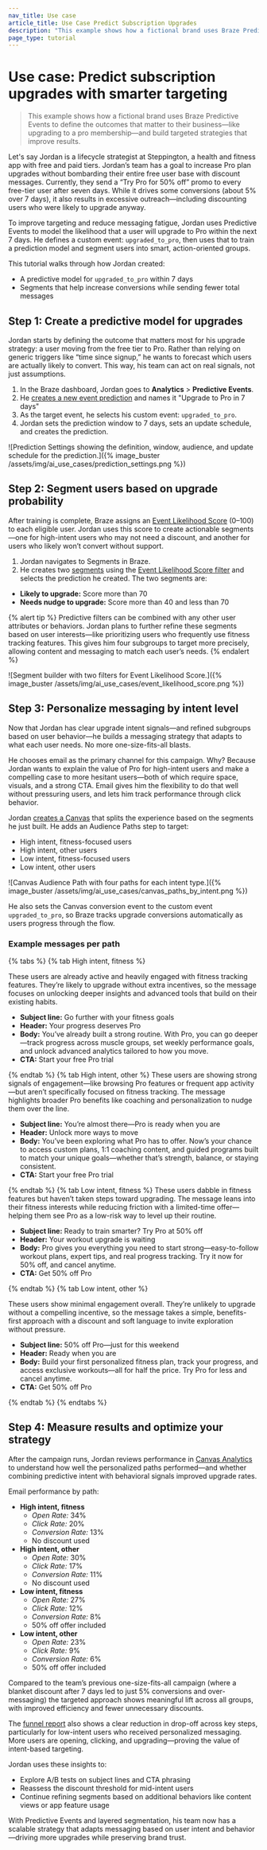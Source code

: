 ```yaml
---
nav_title: Use case
article_title: Use Case Predict Subscription Upgrades
description: "This example shows how a fictional brand uses Braze Predictive Events to define the outcomes that matter to their business—like upgrading to a pro membership—and build targeted strategies that improve results."
page_type: tutorial
---
```


# Use case: Predict subscription upgrades with smarter targeting

> This example shows how a fictional brand uses Braze Predictive Events to define the outcomes that matter to their business—like upgrading to a pro membership—and build targeted strategies that improve results. 

Let's say Jordan is a lifecycle strategist at Steppington, a health and fitness app with free and paid tiers. Jordan’s team has a goal to increase Pro plan upgrades without bombarding their entire free user base with discount messages. Currently, they send a “Try Pro for 50% off” promo to every free-tier user after seven days. While it drives some conversions (about 5% over 7 days), it also results in excessive outreach—including discounting users who were likely to upgrade anyway.

To improve targeting and reduce messaging fatigue, Jordan uses Predictive Events to model the likelihood that a user will upgrade to Pro within the next 7 days. He defines a custom event: `upgraded_to_pro`, then uses that to train a prediction model and segment users into smart, action-oriented groups. 

This tutorial walks through how Jordan created:

- A predictive model for `upgraded_to_pro` within 7 days
- Segments that help increase conversions while sending fewer total messages

## Step 1: Create a predictive model for upgrades

Jordan starts by defining the outcome that matters most for his upgrade strategy: a user moving from the free tier to Pro. Rather than relying on generic triggers like “time since signup,” he wants to forecast which users are actually likely to convert. This way, his team can act on real signals, not just assumptions.

1. In the Braze dashboard, Jordan goes to **Analytics** > **Predictive Events**.
2. He [creates a new event prediction]({{site.baseurl}}/user_guide/brazeai/predictive_events/creating_an_event_prediction/) and names it "Upgrade to Pro in 7 days"
3. As the target event, he selects his custom event: `upgraded_to_pro`.
4. Jordan sets the prediction window to 7 days, sets an update schedule, and creates the prediction.

![Prediction Settings showing the definition, window, audience, and update schedule for the prediction.]({% image_buster /assets/img/ai_use_cases/prediction_settings.png %})

## Step 2: Segment users based on upgrade probability

After training is complete, Braze assigns an [Event Likelihood Score]({{site.baseurl}}/user_guide/brazeai/predictive_events/analytics/#purchase_score) (0–100) to each eligible user. Jordan uses this score to create actionable segments—one for high-intent users who may not need a discount, and another for users who likely won’t convert without support.

1. Jordan navigates to Segments in Braze.
2. He creates two [segments]({{site.baseurl}}/user_guide/engagement_tools/segments/creating_a_segment/) using the [Event Likelihood Score filter]({{site.baseurl}}/user_guide/engagement_tools/segments/segmentation_filters/#event-likelihood-score) and selects the prediction he created. The two segments are:
  - **Likely to upgrade:** Score more than 70
  - **Needs nudge to upgrade:** Score more than 40 and less than 70

{% alert tip %}
Predictive filters can be combined with any other user attributes or behaviors. Jordan plans to further refine these segments based on user interests—like prioritizing users who frequently use fitness tracking features. This gives him four subgroups to target more precisely, allowing content and messaging to match each user’s needs.
{% endalert %}

![Segment builder with two filters for Event Likelihood Score.]({% image_buster /assets/img/ai_use_cases/event_likelihood_score.png %})

## Step 3: Personalize messaging by intent level

Now that Jordan has clear upgrade intent signals—and refined subgroups based on user behavior—he builds a messaging strategy that adapts to what each user needs. No more one-size-fits-all blasts.

He chooses email as the primary channel for this campaign. Why? Because Jordan wants to explain the value of Pro for high-intent users and make a compelling case to more hesitant users—both of which require space, visuals, and a strong CTA. Email gives him the flexibility to do that well without pressuring users, and lets him track performance through click behavior.

Jordan [creates a Canvas]({{site.baseurl}}/user_guide/engagement_tools/canvas/create_a_canvas/create_a_canvas/) that splits the experience based on the segments he just built. He adds an Audience Paths step to target:

- High intent, fitness-focused users
- High intent, other users
- Low intent, fitness-focused users
- Low intent, other users

![Canvas Audience Path with four paths for each intent type.]({% image_buster /assets/img/ai_use_cases/canvas_paths_by_intent.png %})

He also sets the Canvas conversion event to the custom event `upgraded_to_pro`, so Braze tracks upgrade conversions automatically as users progress through the flow.

### Example messages per path

{% tabs %}
{% tab High intent, fitness %}

These users are already active and heavily engaged with fitness tracking features. They’re likely to upgrade without extra incentives, so the message focuses on unlocking deeper insights and advanced tools that build on their existing habits.

- **Subject line:** Go further with your fitness goals
- **Header:** Your progress deserves Pro
- **Body:** You’ve already built a strong routine. With Pro, you can go deeper—track progress across muscle groups, set weekly performance goals, and unlock advanced analytics tailored to how you move.
- **CTA:** Start your free Pro trial

{% endtab %}
{% tab High intent, other %}
These users are showing strong signals of engagement—like browsing Pro features or frequent app activity—but aren’t specifically focused on fitness tracking. The message highlights broader Pro benefits like coaching and personalization to nudge them over the line.

- **Subject line:** You’re almost there—Pro is ready when you are
- **Header:** Unlock more ways to move
- **Body:** You’ve been exploring what Pro has to offer. Now’s your chance to access custom plans, 1:1 coaching content, and guided programs built to match your unique goals—whether that’s strength, balance, or staying consistent.
- **CTA:** Start your free Pro trial

{% endtab %}
{% tab Low intent, fitness %}
These users dabble in fitness features but haven’t taken steps toward upgrading. The message leans into their fitness interests while reducing friction with a limited-time offer—helping them see Pro as a low-risk way to level up their routine.

- **Subject line:** Ready to train smarter? Try Pro at 50% off
- **Header:** Your workout upgrade is waiting
- **Body:** Pro gives you everything you need to start strong—easy-to-follow workout plans, expert tips, and real progress tracking. Try it now for 50% off, and cancel anytime.
- **CTA:** Get 50% off Pro

{% endtab %}
{% tab Low intent, other %}

These users show minimal engagement overall. They’re unlikely to upgrade without a compelling incentive, so the message takes a simple, benefits-first approach with a discount and soft language to invite exploration without pressure.

- **Subject line:** 50% off Pro—just for this weekend
- **Header:** Ready when you are
- **Body:** Build your first personalized fitness plan, track your progress, and access exclusive workouts—all for half the price. Try Pro for less and cancel anytime.
- **CTA:** Get 50% off Pro

{% endtab %}
{% endtabs %}

## Step 4: Measure results and optimize your strategy

After the campaign runs, Jordan reviews performance in [Canvas Analytics]({{site.baseurl}}/user_guide/engagement_tools/canvas/testing_canvases/measuring_and_testing_with_canvas_analytics/) to understand how well the personalized paths performed—and whether combining predictive intent with behavioral signals improved upgrade rates.

Email performance by path:

- **High intent, fitness**
   - *Open Rate:* 34%
   - *Click Rate:* 20%
   - *Conversion Rate:* 13%
   - No discount used
- **High intent, other**
   - *Open Rate:* 30%
   - *Click Rate:* 17%
   - *Conversion Rate:* 11%
   - No discount used
- **Low intent, fitness**
   - *Open Rate:* 27%
   - *Click Rate:* 12%
   - *Conversion Rate:* 8%
   - 50% off offer included
- **Low intent, other**
   - *Open Rate:* 23%
   - *Click Rate:* 9%
   - *Conversion Rate:* 6%
   - 50% off offer included

Compared to the team’s previous one-size-fits-all campaign (where a blanket discount after 7 days led to just 5% conversions and over-messaging) the targeted approach shows meaningful lift across all groups, with improved efficiency and fewer unnecessary discounts.

The [funnel report]({{site.baseurl}}/user_guide/analytics/reporting/funnel_reports/) also shows a clear reduction in drop-off across key steps, particularly for low-intent users who received personalized messaging. More users are opening, clicking, and upgrading—proving the value of intent-based targeting.

Jordan uses these insights to:

- Explore A/B tests on subject lines and CTA phrasing
- Reassess the discount threshold for mid-intent users
- Continue refining segments based on additional behaviors like content views or app feature usage

With Predictive Events and layered segmentation, his team now has a scalable strategy that adapts messaging based on user intent and behavior—driving more upgrades while preserving brand trust.

